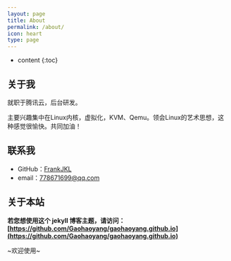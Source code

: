 ```yaml
---
layout: page
title: About
permalink: /about/
icon: heart
type: page
---
```


* content
{:toc}
## 关于我

就职于腾讯云，后台研发。

主要兴趣集中在Linux内核，虚拟化，KVM、Qemu。领会Linux的艺术思想，这种感觉很愉快。共同加油！

## 联系我

* GitHub：[FrankJKL](https://github.com/FrankJKL)
* email：778671699@qq.com

## 关于本站

**若您想使用这个 jekyll 博客主题，请访问：[https://github.com/Gaohaoyang/gaohaoyang.github.io](https://github.com/Gaohaoyang/gaohaoyang.github.io)**

~欢迎使用~

